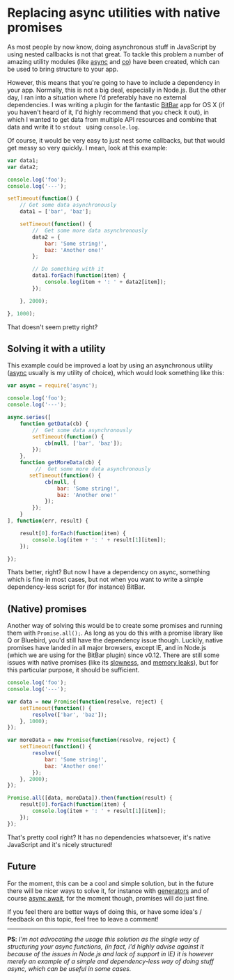 # Replacing async utilities with native promises

As most people by now know, doing asynchronous stuff in JavaScript by using nested callbacks is not that great. To tackle this problem a number of amazing utility modules (like [async](https://github.com/caolan/async) and [co](https://github.com/tj/co)) have been created, which can be used to bring structure to your app. 

However, this means that you're going to have to include a dependency in your app. Normally, this is not a big deal, especially in Node.js. But the other day, I ran into a situation where I'd preferably have no external dependencies. I was writing a plugin for the fantastic [BitBar](https://github.com/matryer/bitbar) app for OS X (if you haven't heard of it, I'd highly recommend that you check it out), in which I wanted to get data from multiple API resources and combine that data and write it to ```stdout ``` using ```console.log```. 

Of course, it would be very easy to just nest some callbacks, but that would get messy so very quickly. I mean, look at this example:

```javascript
var data1;
var data2;

console.log('foo');
console.log('---');

setTimeout(function() {
    // Get some data asynchronously
    data1 = ['bar', 'baz'];

    setTimeout(function() {
        //  Get some more data asynchronously 
        data2 = {
            bar: 'Some string!',
            baz: 'Another one!'
        };

        // Do something with it
        data1.forEach(function(item) {
            console.log(item + ': ' + data2[item]);
        });

    }, 2000);

}, 1000);
```

That doesn't seem pretty right?

## Solving it with a utility
This example could be improved a loat by using an asynchronous utility ([async](https://github.com/caolan/async) usually is my utility of choice), which would look something like this:

```javascript
var async = require('async');

console.log('foo');
console.log('---');

async.series([
    function getData(cb) {
        //  Get some data asynchronously 
        setTimeout(function() {
            cb(null, ['bar', 'baz']);
        });
    },
    function getMoreData(cb) {
         //  Get some more data asynchronously 
       setTimeout(function() {
            cb(null, {
                bar: 'Some string!',
                baz: 'Another one!'
            });
        });
    }
], function(err, result) {

    result[0].forEach(function(item) {
        console.log(item + ': ' + result[1][item]);
    });

});
```

Thats better, right? But now I have a dependency on async, something which is fine in most cases, but not when you want to write a simple dependency-less script for (for instance) BitBar.

## (Native) promises
Another way of solving this would be to create some promises and running them with ```Promise.all();```. As long as you do this with a promise library like Q or Bluebird, you'd still have the dependency issue though. Luckily, native promises have landed in all major browsers, except IE, and in Node.js (which we are using for the BitBar plugin) since v0.12. There are still some issues with native promises (like its [slowness](http://programmers.stackexchange.com/questions/278778/why-are-native-es6-promises-slower-and-more-memory-intensive-than-bluebird), and [memory leaks](plus/promises-spec/issues/179)), but for this particular purpose, it should be sufficient. 

```javascript
console.log('foo');
console.log('---');

var data = new Promise(function(resolve, reject) {
    setTimeout(function() {
        resolve(['bar', 'baz']);
    }, 1000);
});

var moreData = new Promise(function(resolve, reject) {
    setTimeout(function() {
        resolve({
            bar: 'Some string!',
            baz: 'Another one!'
        });
    }, 2000);
});

Promise.all([data, moreData]).then(function(result) {
    result[0].forEach(function(item) {
        console.log(item + ': ' + result[1][item]);
    });
});
```

That's pretty cool right? It has no dependencies whatsoever, it's native JavaScript and it's nicely structured!

## Future
For the moment, this can be a cool and simple solution, but in the future there will be nicer ways to solve it, for instance with [generators](https://davidwalsh.name/async-generators) and of course [async await](https://jakearchibald.com/2014/es7-async-functions/), for the moment though, promises will do just fine.

If you feel there are better ways of doing this, or have some idea's / feedback on this topic, feel free to leave a comment!

 
------

 
**PS**: *I'm not advocating the usage this solution as the single way of structuring your async functions, (in fact, i'd highly advise against it because of the issues in Node.js and lack of support in IE) it is however merely an example of a simple and dependency-less way of doing stuff async, which can be useful in some cases.*